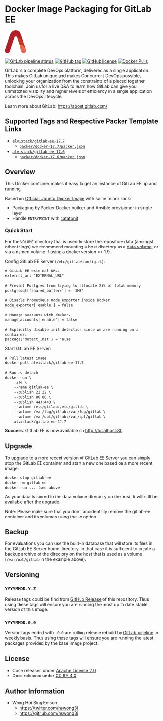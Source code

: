 # Docker Image Packaging for GitLab EE

<a href="https://alvistack.com" title="AlviStack" target="_blank"><img src="/alvistack.svg" height="75" alt="AlviStack"></a>

[![GitLab pipeline
status](https://img.shields.io/gitlab/pipeline/alvistack/docker-gitlab-ee/master)](https://gitlab.com/alvistack/docker-gitlab-ee/-/pipelines)
[![GitHub
tag](https://img.shields.io/github/tag/alvistack/docker-gitlab-ee.svg)](https://github.com/alvistack/docker-gitlab-ee/tags)
[![GitHub
license](https://img.shields.io/github/license/alvistack/docker-gitlab-ee.svg)](https://github.com/alvistack/docker-gitlab-ee/blob/master/LICENSE)
[![Docker
Pulls](https://img.shields.io/docker/pulls/alvistack/gitlab-ee-17.7.svg)](https://hub.docker.com/r/alvistack/gitlab-ee-17.7)

GitLab is a complete DevOps platform, delivered as a single application.
This makes GitLab unique and makes Concurrent DevOps possible, unlocking
your organization from the constraints of a pieced together toolchain.
Join us for a live Q&A to learn how GitLab can give you unmatched
visibility and higher levels of efficiency in a single application
across the DevOps lifecycle.

Learn more about GitLab: <https://about.gitlab.com/>

## Supported Tags and Respective Packer Template Links

- [`alvistack/gitlab-ee-17.7`](https://hub.docker.com/r/alvistack/gitlab-ee-17.7)
  - [`packer/docker-17.7/packer.json`](https://github.com/alvistack/docker-gitlab-ee/blob/master/packer/docker-17.7/packer.json)
- [`alvistack/gitlab-ee-17.6`](https://hub.docker.com/r/alvistack/gitlab-ee-17.6)
  - [`packer/docker-17.6/packer.json`](https://github.com/alvistack/docker-gitlab-ee/blob/master/packer/docker-17.6/packer.json)

## Overview

This Docker container makes it easy to get an instance of GitLab EE up
and running.

Based on [Official Ubuntu Docker
Image](https://hub.docker.com/_/ubuntu/) with some minor hack:

- Packaging by Packer Docker builder and Ansible provisioner in single
  layer
- Handle `ENTRYPOINT` with
  [catatonit](https://github.com/openSUSE/catatonit)

### Quick Start

For the `VOLUME` directory that is used to store the repository data
(amongst other things) we recommend mounting a host directory as a [data
volume](https://docs.docker.com/engine/tutorials/dockervolumes/#/data-volumes),
or via a named volume if using a docker version \>= 1.9.

Config GitLab EE Server (`/etc/gitlab/config.rb`):

    # GitLab EE external URL.
    external_url "EXTERNAL_URL"

    # Prevent Postgres from trying to allocate 25% of total memory
    postgresql['shared_buffers'] = '1MB'

    # Disable Prometheus node_exporter inside Docker.
    node_exporter['enable'] = false

    # Manage accounts with docker.
    manage_accounts['enable'] = false

    # Explicitly disable init detection since we are running on a container.
    package['detect_init'] = false

Start GitLab EE Server:

    # Pull latest image
    docker pull alvistack/gitlab-ee-17.7

    # Run as detach
    docker run \
        -itd \
        --name gitlab-ee \
        --publish 22:22 \
        --publish 80:80 \
        --publish 443:443 \
        --volume /etc/gitlab:/etc/gitlab \
        --volume /var/log/gitlab:/var/log/gitlab \
        --volume /var/opt/gitlab:/var/opt/gitlab \
        alvistack/gitlab-ee-17.7

**Success**. GitLab EE is now available on <http://localhost:80>

## Upgrade

To upgrade to a more recent version of GitLab EE Server you can simply
stop the GitLab EE container and start a new one based on a more recent
image:

    docker stop gitlab-ee
    docker rm gitlab-ee
    docker run ... (see above)

As your data is stored in the data volume directory on the host, it will
still be available after the upgrade.

Note: Please make sure that you don't accidentally remove the gitlab-ee
container and its volumes using the -v option.

## Backup

For evaluations you can use the built-in database that will store its
files in the GitLab EE Server home directory. In that case it is
sufficient to create a backup archive of the directory on the host that
is used as a volume (`/var/opt/gitlab` in the example above).

## Versioning

### `YYYYMMDD.Y.Z`

Release tags could be find from [GitHub
Release](https://github.com/alvistack/docker-gitlab-ee/tags) of this
repository. Thus using these tags will ensure you are running the most
up to date stable version of this image.

### `YYYYMMDD.0.0`

Version tags ended with `.0.0` are rolling release rebuild by [GitLab
pipeline](https://gitlab.com/alvistack/docker-gitlab-ee/-/pipelines) in
weekly basis. Thus using these tags will ensure you are running the
latest packages provided by the base image project.

## License

- Code released under [Apache License 2.0](LICENSE)
- Docs released under [CC BY
  4.0](http://creativecommons.org/licenses/by/4.0/)

## Author Information

- Wong Hoi Sing Edison
  - <https://twitter.com/hswong3i>
  - <https://github.com/hswong3i>
